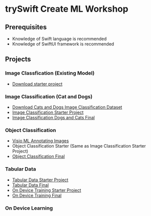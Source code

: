 
# trySwift Create ML Workshop 

## Prerequisites  

- Knowledge of Swift language is recommended 
- Knowledge of SwiftUI framework is recommended 

## Projects

### Image Classfication (Existing Model)
- [Download starter project](/projects//integrate-existing-model.zip)

### Image Classification (Cat and Dogs)
- [Download Cats and Dogs Image Classification Dataset](https://www.kaggle.com/datasets/samuelcortinhas/cats-and-dogs-image-classification)
- [Image Classification Starter Project](/projects/image-classifier-starter.zip)
- [Image Classification Dogs and Cats Final](/projects/image-classifier-dog-vs-cat-final.zip)

### Object Classification 
- [Visio ML Annotating Images](https://github.com/Gaspard-Bruno/visio-ml)
- Object Classification Starter (Same as Image Classification Starter Project)
- [Object Classification Final]()

### Tabular Data 
- [Tabular Data Starter Project]()
- [Tabular Data Final]() 
- [On Device Training Starter Project]() 
- [On Device Training Final]()

### On Device Learning 
